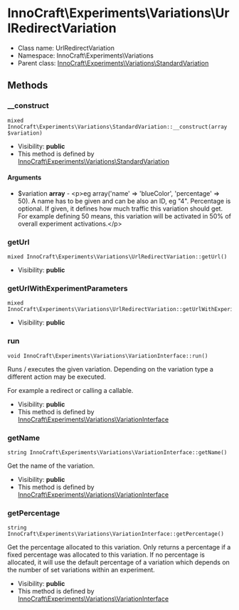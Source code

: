 InnoCraft\Experiments\Variations\UrlRedirectVariation
===============






* Class name: UrlRedirectVariation
* Namespace: InnoCraft\Experiments\Variations
* Parent class: [InnoCraft\Experiments\Variations\StandardVariation](InnoCraft-Experiments-Variations-StandardVariation.md)







Methods
-------


### __construct

    mixed InnoCraft\Experiments\Variations\StandardVariation::__construct(array $variation)





* Visibility: **public**
* This method is defined by [InnoCraft\Experiments\Variations\StandardVariation](InnoCraft-Experiments-Variations-StandardVariation.md)


#### Arguments
* $variation **array** - &lt;p&gt;eg array(&#039;name&#039; =&gt; &#039;blueColor&#039;, &#039;percentage&#039; =&gt; 50).
A name has to be given and can be also an ID, eg &quot;4&quot;. Percentage is optional.
If given, it defines how much traffic this variation should get. For example defining
50 means, this variation will be activated in 50% of overall experiment activations.&lt;/p&gt;



### getUrl

    mixed InnoCraft\Experiments\Variations\UrlRedirectVariation::getUrl()





* Visibility: **public**




### getUrlWithExperimentParameters

    mixed InnoCraft\Experiments\Variations\UrlRedirectVariation::getUrlWithExperimentParameters()





* Visibility: **public**




### run

    void InnoCraft\Experiments\Variations\VariationInterface::run()

Runs / executes the given variation. Depending on the variation type a different action may be executed.

For example a redirect or calling a callable.

* Visibility: **public**
* This method is defined by [InnoCraft\Experiments\Variations\VariationInterface](InnoCraft-Experiments-Variations-VariationInterface.md)




### getName

    string InnoCraft\Experiments\Variations\VariationInterface::getName()

Get the name of the variation.



* Visibility: **public**
* This method is defined by [InnoCraft\Experiments\Variations\VariationInterface](InnoCraft-Experiments-Variations-VariationInterface.md)




### getPercentage

    string InnoCraft\Experiments\Variations\VariationInterface::getPercentage()

Get the percentage allocated to this variation. Only returns a percentage if a fixed percentage was allocated
to this variation. If no percentage is allocated, it will use the default percentage of a variation which depends
on the number of set variations within an experiment.



* Visibility: **public**
* This method is defined by [InnoCraft\Experiments\Variations\VariationInterface](InnoCraft-Experiments-Variations-VariationInterface.md)




